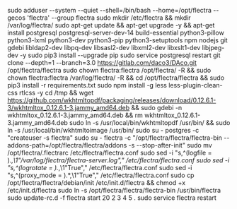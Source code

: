 sudo adduser --system --quiet --shell=/bin/bash --home=/opt/flectra --gecos 'flectra' --group flectra
sudo mkdir /etc/flectra && mkdir /var/log/flectra/
sudo apt-get update && apt-get upgrade -y && apt-get install postgresql postgresql-server-dev-14 build-essential python3-pillow python3-lxml python3-dev python3-pip python3-setuptools npm nodejs git gdebi libldap2-dev libpq-dev libsasl2-dev libxml2-dev libxslt1-dev libjpeg-dev -y
sudo pip3 install --upgrade pip
sudo service postgresql restart
git clone --depth=1 --branch=3.0 https://gitlab.com/daco3/DAco.git /opt/flectra/flectra
sudo chown flectra:flectra /opt/flectra/ -R && sudo chown flectra:flectra /var/log/flectra/ -R && cd /opt/flectra/flectra && sudo pip3 install -r requirements.txt
sudo npm install -g less less-plugin-clean-css rtlcss -y
cd /tmp && wget https://github.com/wkhtmltopdf/packaging/releases/download/0.12.6.1-3/wkhtmltox_0.12.6.1-3.jammy_amd64.deb && sudo gdebi -n wkhtmltox_0.12.6.1-3.jammy_amd64.deb && rm wkhtmltox_0.12.6.1-3.jammy_amd64.deb
sudo ln -s /usr/local/bin/wkhtmltopdf /usr/bin/ && sudo ln -s /usr/local/bin/wkhtmltoimage /usr/bin/
sudo su - postgres -c "createuser -s flectra"
sudo su - flectra -c "/opt/flectra/flectra/flectra-bin --addons-path=/opt/flectra/flectra/addons -s --stop-after-init"
sudo mv /opt/flectra/.flectrarc /etc/flectra/flectra.conf
sudo sed -i "s,^\(logfile = \).*,\1"/var/log/flectra/flectra-server.log"," /etc/flectra/flectra.conf
sudo sed -i "s,^\(logrotate = \).*,\1"True"," /etc/flectra/flectra.conf
sudo sed -i "s,^\(proxy_mode = \).*,\1"True"," /etc/flectra/flectra.conf
sudo cp /opt/flectra/flectra/debian/init /etc/init.d/flectra && chmod +x /etc/init.d/flectra
sudo ln -s /opt/flectra/flectra/flectra-bin /usr/bin/flectra
sudo update-rc.d -f flectra start 20 2 3 4 5 .
sudo service flectra restart

